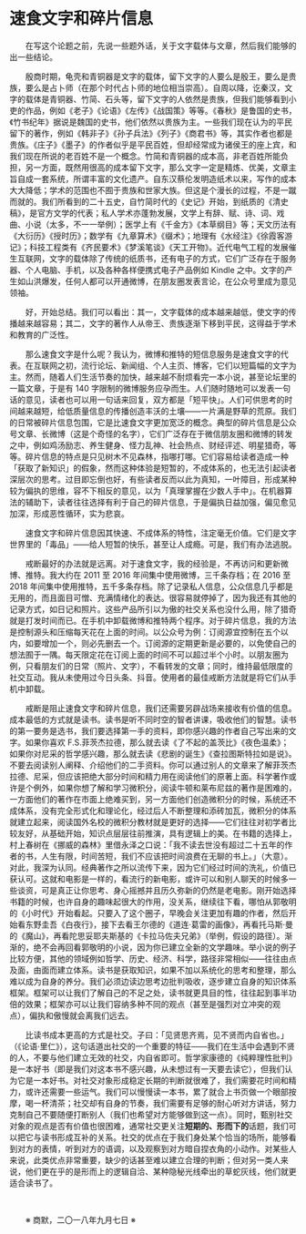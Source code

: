 # 速食文字和碎片信息

&emsp;&emsp;在写这个论题之前，先说一些题外话，关于文字载体与文章，然后我们能够的出一些结论。

&emsp;&emsp;殷商时期，龟壳和青铜器是文字的载体，留下文字的人要么是殷王，要么是贵族，要么是占卜师（在那个时代占卜师的地位相当崇高）。自周以降，讫秦汉，文字的载体是青铜器、竹简、石头等，留下文字的人依然是贵族，但我们能够看到小吏的作品，例如《老子》《论语》《左传》《战国策》等等。《春秋》是鲁国的史书，《竹书纪年》据说是魏国的史书，他们依然以贵族为主。一些我们现在认为的平民留下的著作，例如《韩非子》《孙子兵法》《列子》《商君书》等，其实作者也都是贵族。《庄子》《墨子》的作者似乎是平民百姓，但却经常成为诸侯王的座上宾，和我们现在所说的老百姓不是一个概念。竹简和青铜器的成本高，非老百姓所能负担，另一方面，既然用很高的成本留下文字，那么文字一定是精炼、优美，文章主旨自成一套系统，所谓丰富的文化遗产。自东汉蔡伦发明造纸术以来，写作的成本大大降低；学术的范围也不囿于贵族和世家大族。但这是个漫长的过程，不是一蹴而就的。我们所看到的二十五史，自竹简时代的《史记》开始，到纸质的《清史稿》，是官方文学的代表；私人学术亦蓬勃发展，文学上有辞、赋、诗、词、戏曲、小说（太多，不一一举例）；医学上有《千金方》《本草纲目》等；天文历法有《大衍历》《授时历》；数学有《九章算术》《缀术》；地理有《水经注》《徐霞客游记》；科技工程类有《齐民要术》《梦溪笔谈》《天工开物》。近代电气工程的发展催生互联网，文字的载体除了传统的纸质书，还有电子的方式，它们广泛存在于服务器、个人电脑、手机，以及各种各样便携式电子产品例如 Kindle 之中。文字的产生如山洪爆发，任何人都可以开通微博，在朋友圈发表言论，在公众号里成为意见领袖。

&emsp;&emsp;好，开始总结。我们可以看出：其一，文字载体的成本越来越低，使文字的传播越来越容易；其二，文字的著作人从帝王、贵族逐渐下移到平民，这得益于学术和教育的广泛性。

&emsp;&emsp;那么速食文字是什么呢？我认为，微博和推特的短信息服务是速食文字的代表。在互联网之初，流行论坛、新闻组、个人主页、博客，它们以短篇幅的文字为主。然而，随着人们生活节奏的加快，越来越不耐烦看完一本小说，甚至论坛里的一篇文章，于是有 140 字限制的微博服务应孕而生。人们随时随地可以发表一句话的意见，读者也可以用一句话来回复，双方都是「短平快」。人们可供思考的时间越来越短，给低质量信息的传播创造丰沃的土壤——一片满是野草的荒原。我们的日常被碎片信息包围，它是比速食文字更加宽泛的概念。典型的碎片信息是公众号文章、长微博（这是个奇怪的名字），它们广泛存在于微信朋友圈和微博的转发之中，例如鸡汤励志、养生健身、怪力乱神、社会热点、财经评述、明星猎奇，等等。碎片信息的特点是只见树木不见森林，指哪打哪。它们容易给读者造成一种「获取了新知识」的假象，然而这种体验是短暂的，不成体系的，也无法引起读者深层次的思考。过目即忘倒也好，有些读者反而以此为真知，一叶障目，形成某种较为偏执的思维，容不下相反的意见，以为「真理掌握在少数人手中」。在机器算法的辅助下，读者往往选择有利于自己的碎片信息，于是偏执日益加强，偏见愈见加深，形成恶性循环，实为悲哀。

&emsp;&emsp;速食文字和碎片信息因其快速、不成体系的特性，注定毫无价值。它们是文字世界里的「毒品」——给人短暂的快乐，甚至让人成瘾。可是，我们有办法逃脱。

&emsp;&emsp;戒断最好的办法就是远离。对于速食文字，我的经验是，不再访问和更新微博、推特。我大约在 2011 至 2016 年间集中使用微博，三千条存档；在 2016 至 2018 年间集中使用推特，五千多条存档。除了记录私人信息，公众信息几乎都是无用的，而且面目可憎、充满情绪化的表达。很容易就停掉了，因为我还有其他的记录方式，如日记和照片。这些产品所引以为傲的社交关系也没什么用，除了猎奇就是打发时间而已。在手机中卸载微博和推特两个程序。对于碎片信息，我的方法是控制源头和压缩每天花在上面的时间。以公众号为例：订阅源宜控制在五个以内，如要增加一个，则必先删去一个。订阅源的定期更新是必要的，以免使自己的想法囿于一隅。每天限定花在订阅上面的时间不可以超过半个小时。以朋友圈为例，只看朋友们的日常（照片、文字），不看转发的文章；同时，维持最低限度的社交互动。我从未使用过今日头条、抖音。使用者的最佳戒断方法就是将它们从手机中卸载。

&emsp;&emsp;戒断是阻止速食文字和碎片信息，我们还需要另辟战场来接收有价值的信息。成本最低的方式就是读书。读书是听不同时空的智者讲课，吸收他们的智慧。读书的第一要务是选书，我们要选择第一手的资料，即你感兴趣的作者自己写出来的文字。如果你喜欢 F.S.菲茨杰拉德，那么就去读《了不起的盖茨比》《夜色温柔》；如果你对尼采的哲学感兴趣，那么就去读《悲剧的诞生》《查拉图斯特拉如是说》。不要去阅读别人阐释、介绍他们的二手资料。你可以通过别人的文章来了解菲茨杰拉德、尼采，但应该把绝大部分时间和精力用在阅读他们的原著上面。科学著作或许是个例外，如果你想了解和学习微积分，阅读牛顿和莱布尼兹的著作是困难的，一方面他们的著作在市面上绝难买到，另一方面他们创造微积分的时候，系统还不成体系，没有完全形式化和理论化，经过后人不断整理和添砖加瓦，微积分的体系就建立起来，阅读国外名校的微积分教材就是更好的选择——它们往往对初学者比较友好，从基础开始，知识点层层往前推演，具有逻辑上的美。在书籍的选择上，村上春树在《挪威的森林》里借永泽之口说：「我不读去世没有超过二十五年的作者的书，人生有限，时间苦短，我们不应该把时间浪费在无聊的书上。」（大意）。对此，我深为认同。经典著作之所以流传下来，因为它们经过时间的洗礼，价值已获认可。这就和电影是一样的，看流行的新电影，或许可以和别人聊天的时候多一些谈资，可是真正让你思考、身心摇撼并且历久弥新的仍然是老电影。刚开始选择书籍的时候，也许自身的趣味起很大的作用，没关系，继续往下看，哪怕从郭敬明的《小时代》开始看起。只要入了这个圈子，早晚会关注更加有趣的作者，然后开始看东野圭吾《白夜行》，接下去看王尔德的《道连·葛雷的画像》，再看托马斯·曼的《魔山》，再看陀思妥耶夫斯基的《卡拉马佐夫兄弟》（举例，假设的路径）。渐渐的，绝不会再回看郭敬明的小说，因为你已建立全新的文学趣味。举小说的例子比较方便，其他的领域例如哲学、历史、经济、科学，路径非常相似——往往由点及面，由面而建立体系。读书是获取知识，如果不加以系统化的思考和整理，那么难以成为自身的养分。我们必须边读边思考边批判吸收，逐步建立自身的知识体系框架。框架可以让我们了解自己的不足之处，读书就更具目的性，往往起到事半功倍的效果；框架亦可以让我们容纳多种不同的观点（甚至是强烈对立冲突的观点），偏执和傲慢就会离我们远去。

&emsp;&emsp;比读书成本更高的方式是社交。子曰：「见贤思齐焉，见不贤而内自省也。」（《论语·里仁》），这句话道出社交的一个重要的特征——我们在生活中会遇到不贤的人，不要与他们建立无效的社交，内自省即可。哲学家康德的《纯粹理性批判》是一本好书（即是我们对这本书不感兴趣，从未想过有一天要去读它），但我们认为它是一本好书。对社交对象形成稳定长期的判断就很难了，我们需要花时间和精力，或许还需要一些运气。我们可以慢慢读一本书，累了就合上书页做一个眼部按摩，喝一杯清茶；社交却有自身的节奏，我们需要有足够的耐心听对方讲话，努力克制自己不要随便打断别人（我们也希望对方能够做到这一点）。同时，甄别社交对象的观点是否有价值也很困难，通常社交更关注**短期的、形而下的**话题，我们可以把它与读书形成互补的关系。社交的优点在于我们身处某个恰当的场所，能够看到对方的表情，听到对方的语调，以及观察到对方暗自捏衣角的小动作。对某些人来说，此类优点非常重要，缺少的话甚至难以建立合理的判断；但对另一类人来说，他们更在乎的是形而上的逻辑自洽、某种隐秘光线牵出的草蛇灰线，他们就更适合读书了。

&emsp;&emsp;

&emsp;&emsp;※ 商默，二〇一八年九月七日 ※